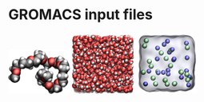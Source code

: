 # GROMACS input files

<p float="left">
  <a href="PEG-in-vacuum/"><img src="PEG-in-vacuum/PEG.jpg" width="24.5%" /></a>
  <a href="water-in-box/"><img src="water-in-box/bulkwater.jpg" width="24.5%" /></a>
  <a href="sodium_chloride_solution/"><img src="sodium_chloride_solution/NaCl.jpg" width="24.5%" /></a>
</p>

